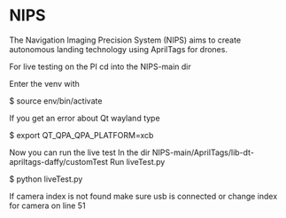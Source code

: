 # NIPS
The Navigation Imaging Precision System (NIPS) aims to create autonomous landing technology using AprilTags for drones.

For live testing on the PI
cd into the NIPS-main dir

  Enter the venv with

  $ source env/bin/activate

  If you get an error about Qt wayland type
  
  $ export QT_QPA_QPA_PLATFORM=xcb

Now you can run the live test
In the dir
NIPS-main/AprilTags/lib-dt-apriltags-daffy/customTest
Run liveTest.py

  $ python liveTest.py

If camera index is not found make sure usb is connected or change index for camera on line 51